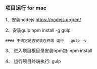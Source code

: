 
###  项目运行 for mac


   1、安装nodejs  https://nodejs.org/en/ 
   

   2、安装gulp    npm install -g gulp   

   	#### 不确定是否安装在终端 运行   gulp -v


   3、 进入项目根目录安装npm包:    npm install 
   

   4、 运行项目终端执行: gulp
